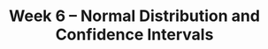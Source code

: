---
    title: Week 6 – Normal Distribution and Confidence Intervals 
    weekNumber: 6
 
    days:
      - date: 2023-11-6
        events: 
          "**LEC 16**{: .label .label-lecture } Confidence Intervals":
            "[CIT 13.1, 13.3](https://inferentialthinking.com/chapters/13/1/Percentiles.html)"

      - date: 2023-11-8
        events:
          "**LEC 18**{: .label .label-lecture } Spread, Normal Distribution":
            "[CIT 13.4-14.2](https://inferentialthinking.com/chapters/13/4/Using_Confidence_Intervals.html)"

          "**DIS 6**{: .label .label-disc } Midterm Solutions and Hypothesis Testing":    
      - date: 2023-11-9
        events:
          "**Lab 4**{: .label .label-lab } DataFrames, Control Flow, Probability":
      - date: 2023-11-10
        events:
          "**No Class (Veteran's Day)**":
---